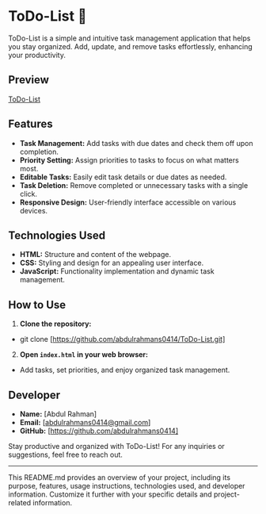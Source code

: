 # ToDo-List 📝

ToDo-List is a simple and intuitive task management application that helps you stay organized. Add, update, and remove tasks effortlessly, enhancing your productivity.

## Preview

[ToDo-List](https://gleeful-monstera-a7ae1d.netlify.app)

## Features

- **Task Management:** Add tasks with due dates and check them off upon completion.
- **Priority Setting:** Assign priorities to tasks to focus on what matters most.
- **Editable Tasks:** Easily edit task details or due dates as needed.
- **Task Deletion:** Remove completed or unnecessary tasks with a single click.
- **Responsive Design:** User-friendly interface accessible on various devices.

## Technologies Used

- **HTML:** Structure and content of the webpage.
- **CSS:** Styling and design for an appealing user interface.
- **JavaScript:** Functionality implementation and dynamic task management.

## How to Use

1. **Clone the repository:**
- git clone [https://github.com/abdulrahmans0414/ToDo-List.git]
2. **Open `index.html` in your web browser:**
- Add tasks, set priorities, and enjoy organized task management.

## Developer

- **Name:** [Abdul Rahman]
- **Email:** [abdulrahmans0414@gmail.com]
- **GitHub:** [https://github.com/abdulrahmans0414]

Stay productive and organized with ToDo-List! For any inquiries or suggestions, feel free to reach out.

---

This README.md provides an overview of your project, including its purpose, features, usage instructions, technologies used, and developer information. Customize it further with your specific details and project-related information.
